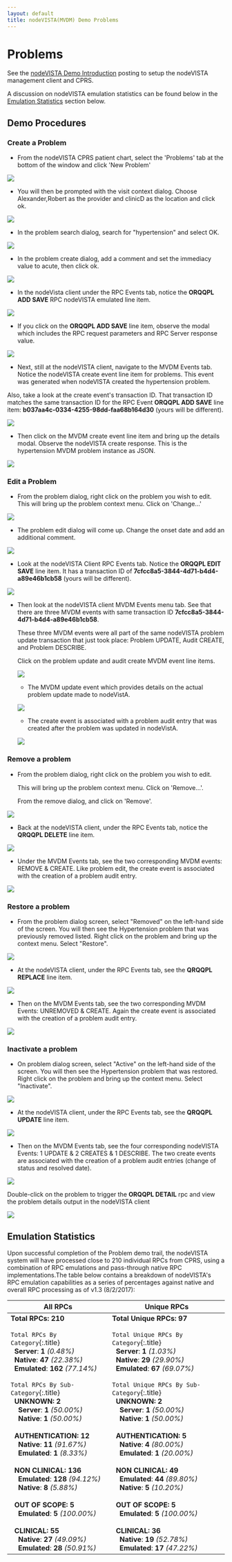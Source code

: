 ```yaml
---
layout: default
title: nodeVISTA(MVDM) Demo Problems
---
```


# Problems

See the [nodeVISTA Demo Introduction](http://vistadataproject.info/demo/) posting to setup the nodeVISTA management client and CPRS.

A discussion on nodeVISTA emulation statistics can be found below in the [Emulation Statistics](#emulation-statistics) section below.

## Demo Procedures

### Create a Problem

* From the nodeVISTA CPRS patient chart, select the 'Problems' tab at the bottom of the window and click 'New Problem'

![](images/problems/cprs/problem-dialog.JPG)

* You will then be prompted with the visit context dialog. Choose Alexander,Robert as the provider and clinicD as the location and click ok.

![](images/problems/cprs/cprs-visit-select.JPG)

* In the problem search dialog, search for "hypertension" and select OK.

![](images/problems/cprs/problem-search.JPG)

* In the problem create dialog, add a comment and set the immediacy value to acute, then click ok.

![](images/problems/cprs/problem-create.JPEG)

* In the nodeVista client under the RPC Events tab, notice the **ORQQPL ADD SAVE** RPC nodeVISTA emulated line item.

![](images/problems/management-client/problem-create-rpc.jpeg)

* If you click on the **ORQQPL ADD SAVE** line item, observe the modal which includes the RPC request parameters and RPC Server response value.

![](images/problems/management-client/problem-create-details.jpg)

* Next, still at the nodeVISTA client, navigate to the MVDM Events tab. Notice the nodeVISTA create event line item for problems. This event was generated when nodeVISTA created the hypertension problem.

Also, take a look at the create event's transaction ID. That transaction ID matches the same transaction ID for the RPC Event **ORQQPL ADD SAVE** line item: **b037aa4c-0334-4255-98dd-faa68b164d30** (yours will be different).

![](images/problems/management-client/problem-create-mvdm1.jpg)

* Then click on the MVDM create event line item and bring up the details modal. Observe the nodeVISTA create response. This is the hypertension MVDM problem instance as JSON.

![](images/problems/management-client/problem-create-details-mvdm.jpg)

### Edit a Problem

* From the problem dialog, right click on the problem you wish to edit. This will bring up the problem context menu. Click on 'Change...'

![](images/problems/cprs/problem-context-menu.JPG)

* The problem edit dialog will come up. Change the onset date and add an additional comment.

![](images/problems/cprs/problem-edit.JPG)

* Look at the nodeVISTA Client RPC Events tab. Notice the **ORQQPL EDIT SAVE** line item. It has a transaction ID of **7cfcc8a5-3844-4d71-b4d4-a89e46b1cb58** (yours will be different).

![](images/problems/management-client/problem-edit-rpc.jpeg)

* Then look at the nodeVISTA client MVDM Events menu tab. See that there are three MVDM events with same transaction ID **7cfcc8a5-3844-4d71-b4d4-a89e46b1cb58**.

  These three MVDM events were all part of the same nodeVISTA problem update transaction that just took place: Problem UPDATE, Audit CREATE, and Problem DESCRIBE.

  Click on the problem update and audit create MVDM event line items.

   ![](images/problems/management-client/problem-edit-mvdm.jpeg)

   * The MVDM update event which provides details on the actual problem update made to nodeVistA.

   ![](images/problems/management-client/problem-edit-details-mvdm.jpeg)

   * The create event is associated with a problem audit entry that was created after the problem was updated in nodeVistA.

   ![](images/problems/management-client/problem-edit-audit-mvdm.jpeg)

### Remove a problem

* From the problem dialog, right click on the problem you wish to edit.

  This will bring up the problem context menu. Click on 'Remove...'.

  From the remove dialog, and click on 'Remove'.

![](images/problems/cprs/problem-remove.JPG)

* Back at the nodeVISTA client, under the RPC Events tab, notice the **QRQQPL DELETE** line item.

![](images/problems/management-client/problem-remove.jpeg)

* Under the MVDM Events tab, see the two corresponding MVDM events: REMOVE & CREATE. Like problem edit, the create event is associated with the creation of a problem audit entry.

![](images/problems/management-client/problem-remove-mvdm.jpg)

### Restore a problem

* From the problem dialog screen, select "Removed" on the left-hand side of the screen. You will then see the Hypertension problem that was previously removed listed. Right click on the problem and bring up the context menu. Select "Restore".

![](images/problems/cprs/problem-restore.JPG)

* At the nodeVISTA client, under the RPC Events tab, see the **QRQQPL REPLACE** line item.

![](images/problems/management-client/problem-restore-rpc.jpg)

* Then on the MVDM Events tab, see the two corresponding MVDM Events: UNREMOVED & CREATE. Again the create event is associated with the creation of a problem audit entry.

![](images/problems/management-client/problem-restore-mvdm.jpg)

### Inactivate a problem

* On problem dialog screen, select "Active" on the left-hand side of the screen. You will then see the Hypertension problem that was restored. Right click on the problem and bring up the context menu. Select "Inactivate".

![](images/problems/cprs/problem-inactivate.JPG)

* At the nodeVISTA client, under the RPC Events tab, see the **QRQQPL UPDATE** line item.

![](images/problems/management-client/problem-inactivate-rpc2.jpg)

* Then on the MVDM Events tab, see the four corresponding nodeVISTA Events: 1 UPDATE & 2 CREATES & 1 DESCRIBE. The two create events are associated with the creation of a problem audit entries (change of status and resolved date).

![](images/problems/management-client/problem-inactivate-mvdm2.jpeg)

  Double-click on the problem to trigger the **ORQQPL DETAIL** rpc and view the problem details output in the nodeVISTA client

   ![](images/problems/management-client/problem-inactivate-modal.jpg)

## Emulation Statistics

Upon successful completion of the Problem demo trail, the nodeVISTA system will have processed close to 210 individual RPCs from CPRS, using a combination of RPC emulations and pass-through native RPC implementations.The table below contains a breakdown of nodeVISTA's RPC emulation capabilities as a series of percentages against native and overall RPC processing as of v1.3 (8/2/2017):

All RPCs | Unique RPCs
--- | ---
**Total RPCs:** **210**<br/><br/>`Total RPCs By Category`{:.title}<br/>&nbsp;&nbsp;**Server**: **1** _(0.48%)_<br/>&nbsp;&nbsp;**Native**: **47** _(22.38%)_<br/>&nbsp;&nbsp;**Emulated**: **162** _(77.14%)_<br/><br/>`Total RPCs By Sub-Category`{:.title}<br/>&nbsp;&nbsp;**UNKNOWN:** **2**<br/>&nbsp;&nbsp;&nbsp;&nbsp;**Server**: **1** _(50.00%)_<br/>&nbsp;&nbsp;&nbsp;&nbsp;**Native**: **1** _(50.00%)_<br/><br/>&nbsp;&nbsp;**AUTHENTICATION:** **12**<br/>&nbsp;&nbsp;&nbsp;&nbsp;**Native**: **11** _(91.67%)_<br/>&nbsp;&nbsp;&nbsp;&nbsp;**Emulated**: **1** _(8.33%)_<br/><br/>&nbsp;&nbsp;**NON CLINICAL:** **136**<br/>&nbsp;&nbsp;&nbsp;&nbsp;**Emulated**: **128** _(94.12%)_<br/>&nbsp;&nbsp;&nbsp;&nbsp;**Native**: **8** _(5.88%)_<br/><br/>&nbsp;&nbsp;**OUT OF SCOPE:** **5**<br/>&nbsp;&nbsp;&nbsp;&nbsp;**Emulated**: **5** _(100.00%)_<br/><br/>&nbsp;&nbsp;**CLINICAL:** **55**<br/>&nbsp;&nbsp;&nbsp;&nbsp;**Native**: **27** _(49.09%)_<br/>&nbsp;&nbsp;&nbsp;&nbsp;**Emulated**: **28** _(50.91%)_<br/> | **Total Unique RPCs:** **97**<br/><br/>`Total Unique RPCs By Category`{:.title}<br/>&nbsp;&nbsp;**Server**: **1** _(1.03%)_<br/>&nbsp;&nbsp;**Native**: **29** _(29.90%)_<br/>&nbsp;&nbsp;**Emulated**: **67** _(69.07%)_<br/><br/>`Total Unique RPCs By Sub-Category`{:.title}<br/>&nbsp;&nbsp;**UNKNOWN:** **2**<br/>&nbsp;&nbsp;&nbsp;&nbsp;**Server**: **1** _(50.00%)_<br/>&nbsp;&nbsp;&nbsp;&nbsp;**Native**: **1** _(50.00%)_<br/><br/>&nbsp;&nbsp;**AUTHENTICATION:** **5**<br/>&nbsp;&nbsp;&nbsp;&nbsp;**Native**: **4** _(80.00%)_<br/>&nbsp;&nbsp;&nbsp;&nbsp;**Emulated**: **1** _(20.00%)_<br/><br/>&nbsp;&nbsp;**NON CLINICAL:** **49**<br/>&nbsp;&nbsp;&nbsp;&nbsp;**Emulated**: **44** _(89.80%)_<br/>&nbsp;&nbsp;&nbsp;&nbsp;**Native**: **5** _(10.20%)_<br/><br/>&nbsp;&nbsp;**OUT OF SCOPE:** **5**<br/>&nbsp;&nbsp;&nbsp;&nbsp;**Emulated**: **5** _(100.00%)_<br/><br/>&nbsp;&nbsp;**CLINICAL:** **36**<br/>&nbsp;&nbsp;&nbsp;&nbsp;**Native**: **19** _(52.78%)_<br/>&nbsp;&nbsp;&nbsp;&nbsp;**Emulated**: **17** _(47.22%)_<br/>

